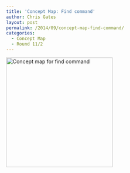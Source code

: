 ```yaml
---
title: 'Concept Map: Find command'
author: Chris Gates
layout: post
permalink: /2014/09/concept-map-find-command/
categories:
  - Concept Map
  - Round 11/2
---
```

[<img class="alignnone size-medium wp-image-8785" alt="Concept map for find command" src="http://teaching.software-carpentry.org/wp-content/uploads/2014/09/find_command_concept_map-2-291x300.png" width="291" height="300" />][1]

 [1]: http://teaching.software-carpentry.org/wp-content/uploads/2014/09/find_command_concept_map-2.png
